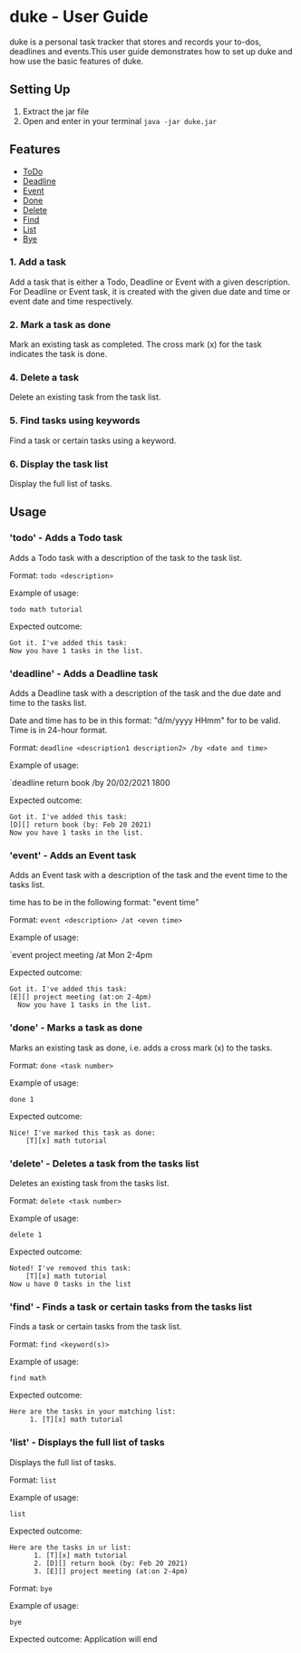 # duke - User Guide
duke is a personal task tracker that stores and records your to-dos, deadlines and events.This user guide demonstrates how to set up duke and how use the basic features of duke.

## Setting Up
1. Extract the jar file
2. Open and enter in your terminal `java -jar duke.jar`


## Features 
+ [ToDo](#todo)
+ [Deadline](#deadline)
+ [Event](#event)
+ [Done](#done)
+ [Delete](#delete)
+ [Find](#find)
+ [List](#list) 
+ [Bye](#bye)

### 1. Add a task
Add a task that is either a Todo, Deadline or Event with a given description.
For Deadline or Event task, it is created with the given due date and 
time or event date and time respectively.

### 2. Mark a task as done
Mark an existing task as completed. The cross mark (x) for the task indicates the task is done.

### 4. Delete a task
Delete an existing task from the task list.

### 5. Find tasks using keywords
Find a task or certain tasks using a keyword.

### 6. Display the task list
Display the full list of tasks.

## Usage

### 'todo' - Adds a Todo task

Adds a Todo task with a description of the task to the task list.

Format: `todo <description>`

Example of usage:

`todo math tutorial`

Expected outcome:

```
Got it. I've added this task:
Now you have 1 tasks in the list.
```

### 'deadline' - Adds a Deadline task

Adds a Deadline task with a description of the task and the due date and time to the tasks list. 


Date and time
has to be in this format: "d/m/yyyy HHmm" for to be valid. Time is in 24-hour format.

Format: `deadline <description1 description2> /by <date and time>`

Example of usage:

`deadline return book /by 20/02/2021 1800

Expected outcome:

```
Got it. I've added this task:
[D][] return book (by: Feb 20 2021)
Now you have 1 tasks in the list.
```

### 'event' - Adds an Event task
Adds an Event task with a description of the task and the event time to the tasks list. 

time
has to be in the following format: "event time"

Format: `event <description> /at <even time>`

Example of usage:

`event project meeting /at Mon 2-4pm

Expected outcome:
```
Got it. I've added this task:
[E][] project meeting (at:on 2-4pm)
  Now you have 1 tasks in the list.
```

### 'done' - Marks a task as done
Marks an existing task as done, i.e. adds a cross mark (x) to the tasks.

Format: `done <task number>`

Example of usage:

`done 1`

Expected outcome:

```
Nice! I've marked this task as done:
    [T][x] math tutorial
```

### 'delete' - Deletes a task from the tasks list
Deletes an existing task from the tasks list.

Format: `delete <task number>`

Example of usage:

`delete 1`

Expected outcome:

```
Noted! I've removed this task:
    [T][x] math tutorial
Now u have 0 tasks in the list
```

### 'find' - Finds a task or certain tasks from the tasks list
Finds a task or certain tasks from the task list.

Format: `find <keyword(s)>`

Example of usage:

`find math`

Expected outcome:

```
Here are the tasks in your matching list:
     1. [T][x] math tutorial
```


### 'list' - Displays the full list of tasks
Displays the full list of tasks.

Format: `list`

Example of usage:

`list`

Expected outcome:

```
Here are the tasks in ur list: 
      1. [T][x] math tutorial
      2. [D][] return book (by: Feb 20 2021)
      3. [E][] project meeting (at:on 2-4pm)

```
Format: `bye`

Example of usage:

`bye`

Expected outcome:
   Application will end

